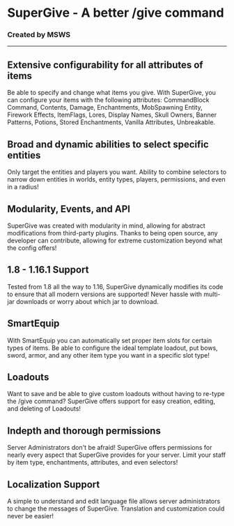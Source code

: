 # SuperGive - A better /give command
### Created by MSWS

***

## Extensive configurability for all attributes of items
Be able to specify and change what items you give. With SuperGive, you can configure your items with the following attributes:
CommandBlock Command, Contents, Damage, Enchantments, MobSpawning Entity, Firework Effects, ItemFlags, Lores, Display Names, Skull Owners, Banner Patterns, Potions, Stored Enchantments, Vanilla Attributes, Unbreakable.

## Broad and dynamic abilities to select specific entities
Only target the entities and players you want. Ability to combine selectors to narrow down entities in worlds, entity types, players, permissions, and even in a radius!

## Modularity, Events, and API
SuperGive was created with modularity in mind, allowing for abstract modifications from third-party plugins. Thanks to being open source, any developer can contribute, allowing for extreme customization beyond what the config offers!

## 1.8 - 1.16.1 Support
Tested from 1.8 all the way to 1.16, SuperGive dynamically modifies its code to ensure that all modern versions are supported! Never hassle with multi-jar downloads or worry about which jar to download.

## SmartEquip
With SmartEquip you can automatically set proper item slots for certain types of items. Be able to configure the ideal template loadout, put bows, sword, armor, and any other item type you want in a specific slot type!

## Loadouts
Want to save and be able to give custom loadouts without having to re-type the /give command? SuperGive offers support for easy creation, editing, and deleting of Loadouts!

## Indepth and thorough permissions
Server Administrators don't be afraid! SuperGive offers permissions for nearly every aspect that SuperGive provides for your server. Limit your staff by item type, enchantments, attributes, and even selectors!

## Localization Support
A simple to understand and edit language file allows server administrators to change the messages of SuperGive. Translation and customization could never be easier! 

